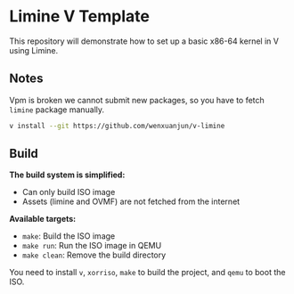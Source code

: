 # Limine V Template

This repository will demonstrate how to set up a basic x86-64 kernel in V using Limine.

## Notes

Vpm is broken we cannot submit new packages, so you have to fetch `limine` package manually.

```bash
v install --git https://github.com/wenxuanjun/v-limine
```

## Build

**The build system is simplified:**

- Can only build ISO image
- Assets (limine and OVMF) are not fetched from the internet

**Available targets:**
- `make`: Build the ISO image
- `make run`: Run the ISO image in QEMU
- `make clean`: Remove the build directory

You need to install `v`, `xorriso`, `make` to build the project, and `qemu` to boot the ISO.
